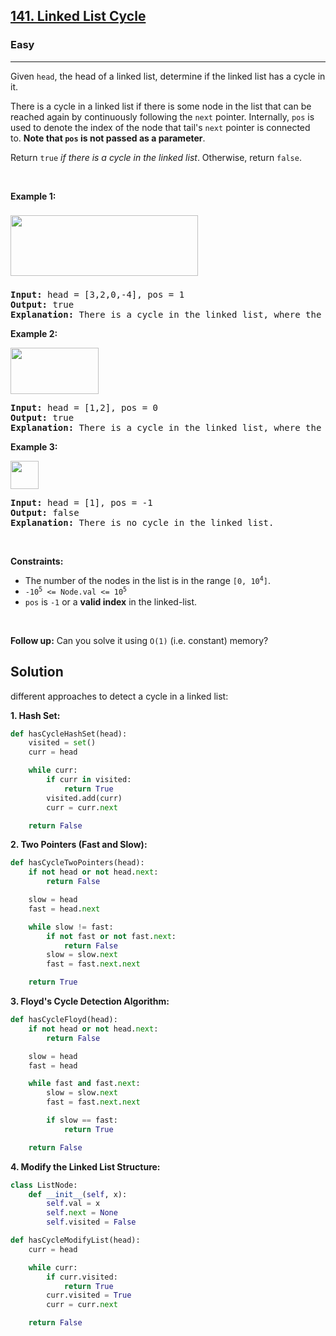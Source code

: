 <h2><a href="https://leetcode.com/problems/linked-list-cycle/">141. Linked List Cycle</a></h2><h3>Easy</h3><hr><div><p>Given <code>head</code>, the head of a linked list, determine if the linked list has a cycle in it.</p>

<p>There is a cycle in a linked list if there is some node in the list that can be reached again by continuously following the&nbsp;<code>next</code>&nbsp;pointer. Internally, <code>pos</code>&nbsp;is used to denote the index of the node that&nbsp;tail's&nbsp;<code>next</code>&nbsp;pointer is connected to.&nbsp;<strong>Note that&nbsp;<code>pos</code>&nbsp;is not passed as a parameter</strong>.</p>

<p>Return&nbsp;<code>true</code><em> if there is a cycle in the linked list</em>. Otherwise, return <code>false</code>.</p>

<p>&nbsp;</p>
<p><strong class="example">Example 1:</strong></p>
<img alt="" src="https://assets.leetcode.com/uploads/2018/12/07/circularlinkedlist.png" style="width: 300px; height: 97px; margin-top: 8px; margin-bottom: 8px;">
<pre><strong>Input:</strong> head = [3,2,0,-4], pos = 1
<strong>Output:</strong> true
<strong>Explanation:</strong> There is a cycle in the linked list, where the tail connects to the 1st node (0-indexed).
</pre>

<p><strong class="example">Example 2:</strong></p>
<img alt="" src="https://assets.leetcode.com/uploads/2018/12/07/circularlinkedlist_test2.png" style="width: 141px; height: 74px;">
<pre><strong>Input:</strong> head = [1,2], pos = 0
<strong>Output:</strong> true
<strong>Explanation:</strong> There is a cycle in the linked list, where the tail connects to the 0th node.
</pre>

<p><strong class="example">Example 3:</strong></p>
<img alt="" src="https://assets.leetcode.com/uploads/2018/12/07/circularlinkedlist_test3.png" style="width: 45px; height: 45px;">
<pre><strong>Input:</strong> head = [1], pos = -1
<strong>Output:</strong> false
<strong>Explanation:</strong> There is no cycle in the linked list.
</pre>

<p>&nbsp;</p>
<p><strong>Constraints:</strong></p>

<ul>
	<li>The number of the nodes in the list is in the range <code>[0, 10<sup>4</sup>]</code>.</li>
	<li><code>-10<sup>5</sup> &lt;= Node.val &lt;= 10<sup>5</sup></code></li>
	<li><code>pos</code> is <code>-1</code> or a <strong>valid index</strong> in the linked-list.</li>
</ul>

<p>&nbsp;</p>
<p><strong>Follow up:</strong> Can you solve it using <code>O(1)</code> (i.e. constant) memory?</p>
</div>


## Solution

different approaches to detect a cycle in a linked list:

**1. Hash Set:**

```python
def hasCycleHashSet(head):
    visited = set()
    curr = head

    while curr:
        if curr in visited:
            return True
        visited.add(curr)
        curr = curr.next

    return False
```

**2. Two Pointers (Fast and Slow):**

```python
def hasCycleTwoPointers(head):
    if not head or not head.next:
        return False

    slow = head
    fast = head.next

    while slow != fast:
        if not fast or not fast.next:
            return False
        slow = slow.next
        fast = fast.next.next

    return True
```

**3. Floyd's Cycle Detection Algorithm:**

```python
def hasCycleFloyd(head):
    if not head or not head.next:
        return False

    slow = head
    fast = head

    while fast and fast.next:
        slow = slow.next
        fast = fast.next.next

        if slow == fast:
            return True

    return False
```

**4. Modify the Linked List Structure:**

```python
class ListNode:
    def __init__(self, x):
        self.val = x
        self.next = None
        self.visited = False

def hasCycleModifyList(head):
    curr = head

    while curr:
        if curr.visited:
            return True
        curr.visited = True
        curr = curr.next

    return False
```

